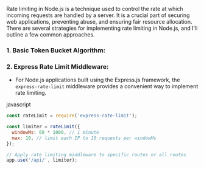 Rate limiting in Node.js is a technique used to control the rate at which incoming requests are handled by a server. It is a crucial part of securing web applications, preventing abuse, and ensuring fair resource allocation. There are several strategies for implementing rate limiting in Node.js, and I'll outline a few common approaches.
### 1. **Basic Token Bucket Algorithm:**
### 2. **Express Rate Limit Middleware:**

- For Node.js applications built using the Express.js framework, the `express-rate-limit` middleware provides a convenient way to implement rate limiting.

javascript

```javascript
const rateLimit = require('express-rate-limit');

const limiter = rateLimit({
  windowMs: 60 * 1000, // 1 minute
  max: 10, // limit each IP to 10 requests per windowMs
});

// Apply rate limiting middleware to specific routes or all routes
app.use('/api/', limiter);
```